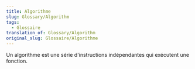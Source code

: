 ```yaml
---
title: Algorithme
slug: Glossary/Algorithm
tags:
  - Glossaire
translation_of: Glossary/Algorithm
original_slug: Glossaire/Algorithme
---
```


Un algorithme est une série d'instructions indépendantes qui exécutent une fonction.
